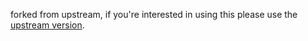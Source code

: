 forked from upstream, if you're interested in using this please use the [upstream version](https://github.com/neodyme-labs/solana-security-txt).
